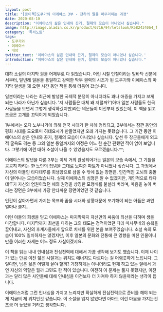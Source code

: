 ```yaml
---
layout: post
title: "[종이책]도쿠가와 이에야스 3부 - 천하의 일을 마무리하는 과정"
date: 2020-08-10
description: "이에야스의 삶은 인내와 끈기, 절제의 모습이 아니었나 싶습니다."
image: http://image.aladin.co.kr/product/6716/94/letslook/K582434064_f.jpg
category: '독서노트'
tags: 
 - 도쿠가와
 - 이에야스
 - 대망
twitter_text: '이에야스의 삶은 인내와 끈기, 절제의 모습이 아니었나 싶습니다.'
introduction: "이에야스의 삶은 인내와 끈기, 절제의 모습이 아니었나 싶습니다."
---
```


대하 소설의 마지막 권을 어제부로 다 읽었습니다. 어린 시절 인질이라는 밑바닥 신분에서부터, 말년레 일본을 통일하고 강력한 막부 권력의 시초가 된 도쿠가와 이에야스의 마지막 일생을 꽤 오랜 시간 동안 책을 통해 더듬어 갔습니다.

일본이라는 나라는 최근에 발생한 국제적 분쟁이 아니더라도 꽤나 애증을 가지고 보게 되는 나라가 아닌가 싶습니다. '저 사람들은 대체 왜 저럴까?'(아마 일본 사람들도 한국 사람들을 보면서 그렇게 생각하겠지만)라는 의문들이 이전부터 있었는데, 이 책을 읽고 조금은 고개를 끄덕이게 되었습니다.

1부에서는 오다 노부나가에 의해 전국 시대가 한 차례 정리되고, 2부에서는 잠깐 동안의 평화 시대를 도요토미 히데요시가 만들었지만 오래 가지는 못했습니다. 그 기간 동안 이에야스의 삶은 인내와 끈기, 절제의 모습이 아니었나 싶습니다. 앞선 두 장군들에게 외교적 굴욕도 겪는 등 그의 일본 통일까지의 여정은 어느 한 순간 편했던 적이 없어 보입니다. 그렇기에 이런 대하 소설이 나올 수 있었을지도 모르겠습니다.^^;

이에야스의 말년을 다룬 3부는 이제 거의 완성되어가는 일본의 모습 속에서, 그 기틀을 공공히 하려는 한 노인의 집념을 그대로 보여준 파트가 아니었나 싶습니다. 그 과정에서 자신의 아들인 타다테루를 희생양으로 삼을 수 밖에 없는 장면은, 인간적인 고뇌의 충돌이 일어나는 모습이었습니다. 실제 이에야스의 심정은 알 수 없겠지만, 개인적으로 타다테루가 자신의 염원이었던 해외 원정을 상징한 모형배를 불살라 버리며, 마음을 놓아 버리는 장면은 3부에서 가장 안타까운 장면이었던 것 같습니다.

인간이 살아가면서 가지는 목표와 꿈을 시대와 상황때문에 포기해야 되는 아픔은 과연 얼마나 클지... 

이런 아들의 희생을 딛고 이에야스는 마지막까지 자신만의 싸움에 최선을 다하며 생을 마감합니다. 마지막까지 최선을 다하는 그의 태도는 정적이었던 다테 마사무네의 승복을 끌어내고, 자신의 후계자들에게 앞으로 치세를 위한 본을 보여주었습니다. 소설 속의 모습이 100% 일치하지는 않겠지만, 이후 일본의 문화와 전통에 큰 영향을 미친 인물이니 만큼 이러한 자세는 어느 정도 사실이겠지요.

이 책을 읽는 내내 인내심과 전심전력에 대해서 가끔 생각해 보기도 했습니다. 이제 나이가 있는 만큼 이전 젊은 시절과는 위치도 에너지도 다르다는 걸 어렴풋하게 느낍니다. 그렇다면, 남은 삶은 어떻게 살야 할까? 거창하게는 아니더라도 현재 하고 있는 일에서 과연 자신의 역할은 뭘까 고민도 한 적이 있습니다. 여전히 이 문제는 풀지 못했지만, 이전과는 달리 많은 사안들에 대해 인내심을 이전보다 더 가져야 하지 않을까라는 생각이 듭니다.

이에야스처럼 그런 인내심을 가지고 느리지만 확실하게 전심전력으로 준비를 해야 되는게 지금의 제 위치인것 같습니다. 이 소설을 읽지 않았다면 아마도 이런 마음을 가지는건 조금 더 늦었을 거라고 생각합니다.